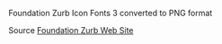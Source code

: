 Foundation Zurb Icon Fonts 3 converted to PNG format

Source [Foundation Zurb Web Site](https://zurb.com/playground/foundation-icon-fonts-3)